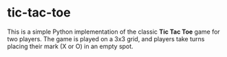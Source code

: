 # tic-tac-toe
This is a simple Python implementation of the classic **Tic Tac Toe** game for two players. The game is played on a 3x3 grid, and players take turns placing their mark (X or O) in an empty spot.
